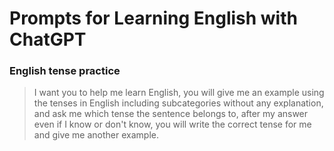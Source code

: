 # Prompts for Learning English with ChatGPT

### **English tense practice**

> I want you to help me learn English, you will give me an example using the tenses in
> English including subcategories without any explanation, and ask me which tense the
> sentence belongs to, after my answer even if I know or don't know, you will write the
> correct tense for me and give me another example.
